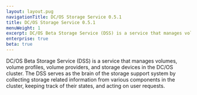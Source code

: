 ```yaml
---
layout: layout.pug
navigationTitle: DC/OS Storage Service 0.5.1
title: DC/OS Storage Service 0.5.1
menuWeight: 1
excerpt: DC/OS Beta Storage Service (DSS) is a service that manages volumes, volume profiles, volume providers, and storage devices in the DC/OS cluster.
enterprise: true
beta: true
---
```


DC/OS Beta Storage Service (DSS) is a service that manages volumes, volume profiles, volume providers, and storage devices in the DC/OS cluster.
The DSS serves as the brain of the storage support system by collecting storage related information from various components in the cluster, keeping track of their states, and acting on user requests.
